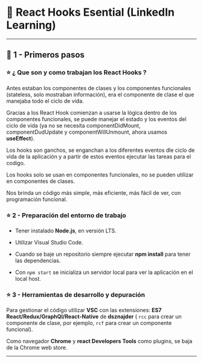 # :book: React Hooks Esential (LinkedIn Learning)

---

## :star2: 1 - Primeros pasos


### :star: ¿ Que son y como trabajan los React Hooks ?

Antes estaban los componentes de clases y los componentes funcionales (stateless, solo mostraban información), era el componente de clase el que manejaba todo el ciclo de vida.

Gracias a los React Hook comienzan a usarse la lógica dentro de los componentes funcionales, se puede manejar el estado y los eventos del ciclo de vida (ya no se necesita componentDidMount, componentDudUpdate y componentWillUnmount, ahora usamos **useEffect**).

Los hooks son ganchos, se enganchan a los diferentes eventos dle ciclo de vida de la aplicación y a partir de estos eventos ejecutar las tareas para el codigo.


Los hooks solo se usan en componentes funcionales, no se pueden utilizar en componentes de clases.


Nos brinda un código más simple, más eficiente, más fácil de ver, con programación funcional.

### :star: 2 - Preparación del entorno de trabajo

- Tener instalado **Node.js**, en versión LTS.

- Utilizar Visual Studio Code.

- Cuando se baje un repositorio siempre ejecutar **npm install** para tener las dependencias.

- Con ```npm start``` se inicializa un servidor local para ver la aplicación en el local host.

### :star: 3 - Herramientas de desarrollo y depuración

Para gestionar el código utilizar **VSC** con las extensiones: **ES7 React/Redux/GraphQl/React-Native** de **dsznajder** ( ```rcc``` para crear un componente de clase, por ejemplo, ```rcf``` para crear un componente funcional).

Como navegador **Chrome** y **react Developers Tools** como plugins, se baja de la Chrome web store.

---
